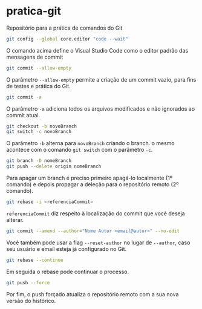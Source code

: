 # pratica-git
Repositório para a prática de comandos do Git

~~~bash
git config --global core.editor "code --wait"
~~~

O comando acima define o Visual Studio Code como o editor padrão das mensagens de commit

~~~bash
git commit --allow-empty
~~~

O parâmetro `--allow-empty` permite a criação de um commit vazio, para fins de testes e prática do Git.

~~~bash
git commit -a 
~~~

O parâmetro `-a` adiciona todos os arquivos modificados e não ignorados ao commit atual.

~~~bash
git checkout -b novoBranch
git switch -c novoBranch
~~~

O parâmetro `-b` alterna para `novoBranch` criando o branch. o mesmo acontece com o comando `git switch` com o parâmetro `-c`.

~~~bash
git branch -D nomeBranch
git push --delete origin nomeBranch
~~~

Para apagar um branch é preciso primeiro apagá-lo localmente (1º comando) e depois propagar a deleção para o repositório remoto (2º comando).

~~~bash
git rebase -i <referenciaCommit>
~~~

`referenciaCommit` diz respeito à localização do commit que você deseja alterar.

~~~bash
git commit --amend --author="Nome Autor <email@autor>" --no-edit 
~~~

Você também pode usar a flag `--reset-author` no lugar de `--author`, caso seu usuário e email esteja já configurado no Git.

~~~bash
git rebase --continue
~~~

Em seguida o rebase pode continuar o processo.

~~~bash
git push --force
~~~

Por fim, o push forçado atualiza o repositório remoto com a sua nova versão do histórico.